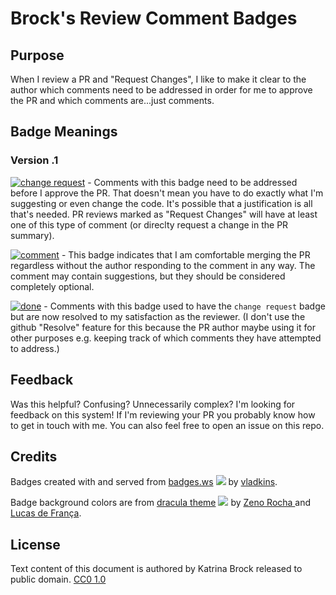 # Brock's Review Comment Badges
## Purpose

When I review a PR and "Request Changes", I like to make it clear to the author which comments need to be addressed in order for me to approve the PR and which comments are...just comments.

## Badge Meanings

### Version .1

[<img src="https://badges.ws/badge/change%20request-ff5555" alt="change request"/>](https://github.com/katrinabrock/katrinabrock/blob/main/review-comment-badges.md) - Comments with this badge need to be addressed before I approve the PR. That doesn't mean you have to do exactly what I'm suggesting or even change the code. It's possible that a justification is all that's needed. PR reviews marked as "Request Changes" will have at least one of this type of comment (or direclty request a change in the PR summary).

[<img src="https://badges.ws/badge/comment-6272a4" alt="comment"/>](https://github.com/katrinabrock/katrinabrock/blob/main/review-comment-badges.md) - This badge indicates that I am comfortable merging the PR regardless without the author responding to the comment in any way. The comment may contain suggestions, but they should be considered completely optional.

[<img src="https://badges.ws/badge/done-green" alt="done"/>](https://github.com/katrinabrock/katrinabrock/blob/main/review-comment-badges.md) - Comments with this badge used to have the `change request` badge but are now resolved to my satisfaction as the reviewer. (I don't use the github "Resolve" feature for this because the PR author maybe using it for other purposes e.g. keeping track of which comments they have attempted to address.)

## Feedback

Was this helpful? Confusing? Unnecessarily complex? I'm looking for feedback on this system! If I'm reviewing your PR you probably know how to get in touch with me. You can also feel free to open an issue on this repo.


## Credits
Badges created with and served from [badges.ws](badges.ws) [<img src="https://badges.ws/badge/?icon=github&value=%20&color=black" />](https://github.com/vladkens/badges) by [vladkins](https://vladkens.cc/).

Badge background colors are from [dracula theme](https://draculatheme.com/) [<img src="https://badges.ws/badge/?icon=github&value=%20&color=black" />](https://github.com/dracula/dracula-theme) by [Zeno Rocha ](https://github.com/zenorocha/) and [Lucas de França](https://github.com/luxonauta).

## License
Text content of this document is authored by Katrina Brock released to public domain. <a href="https://creativecommons.org/publicdomain/zero/1.0/">CC0 1.0</a> <img src="https://mirrors.creativecommons.org/presskit/icons/cc.svg" alt="" width=14 height=14> <img src="https://mirrors.creativecommons.org/presskit/icons/zero.svg" alt="" width=14 height=14>
